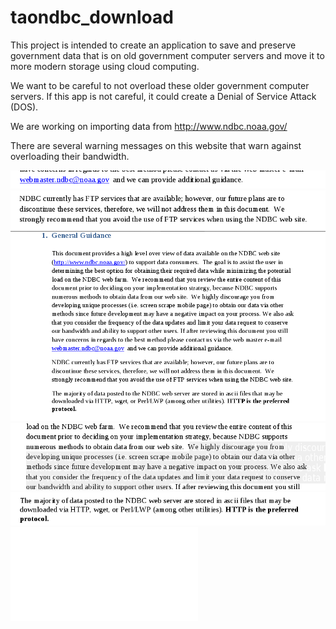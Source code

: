 # taondbc_download

This project is intended to create an application to save and preserve government data that is on old government computer servers and move it to more modern storage using cloud computing.

We want to be careful to not overload these older government computer servers. 
If this app is not careful, it could create a Denial of Service Attack (DOS).  

We are working on importing data from http://www.ndbc.noaa.gov/ 

There are several warning messages on this website that warn against overloading their bandwidth. 

![Image](./readmepics/furtherquestions.png?raw=true)
![Image](./readmepics/futureplansdiscontinueftpavoidit.png?raw=true)
![Image](./readmepics/generalguidancefromndbc_web_data_guidepdf.png?raw=true)
![Image](./readmepics/generalguidelinebandwidthrequest.png?raw=true)
![Image](./readmepics/httppreferredprotocol.png?raw=true)
![Image](./readmepics/ndbc_web_data_guide.pdf)

